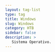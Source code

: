 ```yaml
---
layout: tag-list
type: tag
title: Windows
slug: Windows
category: HTB
sidebar: false
description: >
   Sistema Operativo.
---
```

